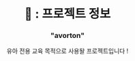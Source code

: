 <div align="center">
  <h1>🍼 : 프로젝트 정보</h1>
  <h3>"avorton"</h3>
  유아 전용 교육 목적으로 사용돨 프로젝트입니다 !
</div>
